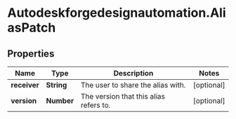# Autodeskforgedesignautomation.AliasPatch

## Properties
Name | Type | Description | Notes
------------ | ------------- | ------------- | -------------
**receiver** | **String** | The user to share the alias with. | [optional] 
**version** | **Number** | The version that this alias refers to. | [optional] 


